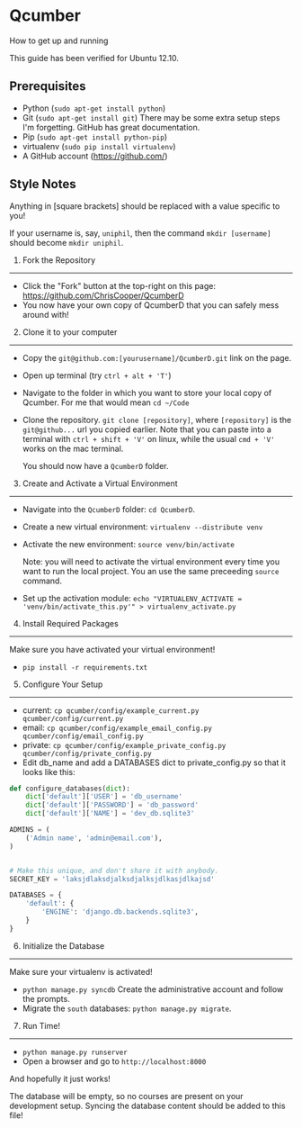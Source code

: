 Qcumber
=======

How to get up and running

This guide has been verified for Ubuntu 12.10.


Prerequisites
-------------

 * Python (`sudo apt-get install python`)
 * Git (`sudo apt-get install git`)
   There may be some extra setup steps I'm forgetting.
   GitHub has great documentation.
 * Pip (`sudo apt-get install python-pip`)
 * virtualenv (`sudo pip install virtualenv`)
 * A GitHub account (https://github.com/)


Style Notes
-----------

Anything in [square brackets] should be replaced with a value specific to you!

If your username is, say, `uniphil`, then the command `mkdir [username]` should
become `mkdir uniphil`.


1. Fork the Repository
----------------------

 * Click the "Fork" button at the top-right on this page:
   https://github.com/ChrisCooper/QcumberD
 * You now have your own copy of QcumberD that you can safely mess around with!


2. Clone it to your computer
----------------------------

 * Copy the `git@github.com:[yourusername]/QcumberD.git` link on the page.
 * Open up terminal (try `ctrl + alt + 'T'`)
 * Navigate to the folder in which you want to store your local copy of
   Qcumber. For me that would mean `cd ~/Code`
 * Clone the repository. `git clone [repository]`, where `[repository]` is the
   `git@github...` url you copied earlier. Note that you can paste into a
   terminal with `ctrl + shift + 'V'` on linux, while the usual `cmd + 'V'`
   works on the mac terminal.

   You should now have a `QcumberD` folder.


3. Create and Activate a Virtual Environment
--------------------------------------------

 * Navigate into the `QcumberD` folder: `cd QcumberD`.
 * Create a new virtual environment: `virtualenv --distribute venv`
 * Activate the new environment: `source venv/bin/activate`

   Note: you will need to activate the virtual environment every time you want
   to run the local project. You an use the same preceeding `source` command.

 * Set up the activation module: `echo "VIRTUALENV_ACTIVATE = 'venv/bin/activate_this.py'" > virtualenv_activate.py`


4. Install Required Packages
----------------------------

Make sure you have activated your virtual environment!

 * `pip install -r requirements.txt`


5. Configure Your Setup
-----------------------

 * current: `cp qcumber/config/example_current.py qcumber/config/current.py`
 * email: `cp qcumber/config/example_email_config.py qcumber/config/email_config.py`
 * private: `cp qcumber/config/example_private_config.py qcumber/config/private_config.py`
 * Edit db_name and add a DATABASES dict to private_config.py so that it looks like this:

```python
def configure_databases(dict):
    dict['default']['USER'] = 'db_username'
    dict['default']['PASSWORD'] = 'db_password'
    dict['default']['NAME'] = 'dev_db.sqlite3'

ADMINS = (
    ('Admin name', 'admin@email.com'),
)


# Make this unique, and don't share it with anybody.
SECRET_KEY = 'laksjdlaksdjalksdjalksjdlkasjdlkajsd'

DATABASES = {
    'default': {
        'ENGINE': 'django.db.backends.sqlite3',
    }
}
```


6. Initialize the Database
--------------------------

Make sure your virtualenv is activated!

 * `python manage.py syncdb`
   Create the administrative account and follow the prompts.
 * Migrate the `south` databases: `python manage.py migrate`.


7. Run Time!
------------

 * `python manage.py runserver`
 * Open a browser and go to `http://localhost:8000`

And hopefully it just works!

The database will be empty, so no courses are present on your development
setup. Syncing the database content should be added to this file!

